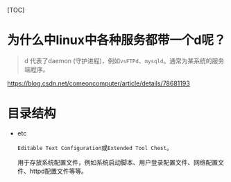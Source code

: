 [TOC]

# 为什么中linux中各种服务都带一个d呢？

> d 代表了daemon (守护进程)，例如`vsFTPd`、`mysqld`。通常为某系统的服务端程序。

https://blog.csdn.net/comeoncomputer/article/details/78681193

# 目录结构

- etc

  `Editable Text Configuration`或`Extended Tool Chest`。

  用于存放系统配置文件，例如系统启动脚本、用户登录配置文件、网络配置文件、httpd配置文件等等。